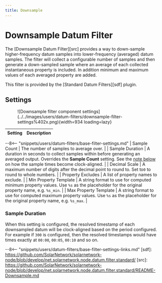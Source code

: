 ```yaml
---
title: Downsample
---
```

# Downsample Datum Filter

The [Downsample Datum Filter][src] provides a way to down-sample higher-frequency datum samples into
lower-frequency (averaged) datum samples. The filter will collect a configurable number of samples
and then generate a down-sampled sample where an average of each collected instantaneous property is
included. In addition minimum and maximum values of each averaged property are added.

This filter is provided by the [Standard Datum Filters][sdf] plugin.

## Settings

<figure markdown>
  ![Downsample filter component settings](../../images/users/datum-filters/downsample-filter-settings%402x.png){width=934 loading=lazy}
</figure>

| Setting            | Description                                                       |
|:-------------------|:------------------------------------------------------------------|
--8<-- "snippets/users/datum-filters/base-filter-settings.md"
| Sample Count          | The number of samples to average over. |
| Sample Duration       | A duration in seconds to collect samples within before generating an averaged output. Overrides the **Sample Count** setting. See the [note below](#sample-duration) on how the sample times become clock-aligned. |
| Decimal Scale         | A maximum number of digits after the decimal point to round to. Set to`0` to round to whole numbers. |
| Property Excludes     | A list of property names to exclude. |
| Min Property Template | A string format to use for computed minimum property values. Use `%s` as the placeholder for the original property name, e.g. `%s_min`. |
| Max Property Template | A string format to use for computed maximum property values. Use `%s` as the placeholder for the original property name, e.g. `%s_max`. |

### Sample Duration

When this setting is configured, the resolved timestamp of each downsampled datum will be
clock-aligned based on the period configured. For example if `300` is configured, then
the resolved timestamps would have times exactly at `00:00`, `00:05`, `00:10` and so on.

--8<-- "snippets/users/datum-filters/base-filter-settings-links.md"
[sdf]: https://github.com/SolarNetwork/solarnetwork-node/blob/develop/net.solarnetwork.node.datum.filter.standard/
[src]: https://github.com/SolarNetwork/solarnetwork-node/blob/develop/net.solarnetwork.node.datum.filter.standard/README-Downsample.md
